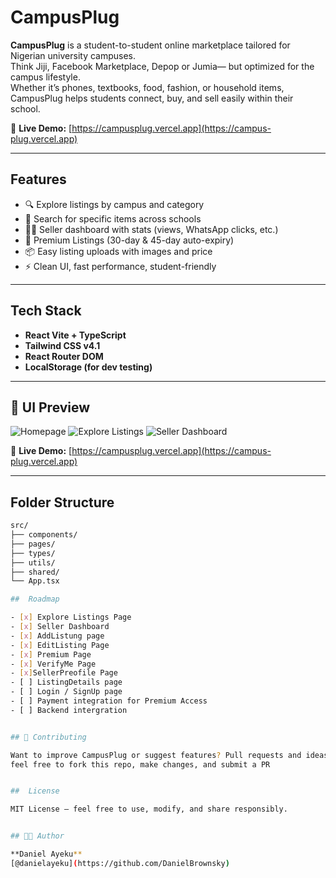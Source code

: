 #  CampusPlug

**CampusPlug** is a student-to-student online marketplace tailored for Nigerian university campuses.  
Think Jiji, Facebook Marketplace, Depop or Jumia— but optimized for the campus lifestyle.  
Whether it’s phones, textbooks, food, fashion, or household items, CampusPlug helps students connect, buy, and sell easily within their school.

🔗 **Live Demo:** [https://campusplug.vercel.app](https://campus-plug.vercel.app)

---

##  Features

- 🔍 Explore listings by campus and category
- 🎯 Search for specific items across schools
- 🧑‍💼 Seller dashboard with stats (views, WhatsApp clicks, etc.)
- 💎 Premium Listings (30-day & 45-day auto-expiry)
- 📦 Easy listing uploads with images and price
- ⚡ Clean UI, fast performance, student-friendly

---

##  Tech Stack

- **React Vite + TypeScript**
- **Tailwind CSS v4.1**
- **React Router DOM**
- **LocalStorage (for dev testing)**

---

## 📸 UI Preview

![Homepage](https://github.com/user-attachments/assets/4969aef9-d21e-4a6c-9452-993a0153cb44)
![Explore Listings](https://github.com/user-attachments/assets/bb18dd19-ea1a-4c34-9e36-a18ee06dcf8b)
![Seller Dashboard](https://github.com/user-attachments/assets/7edf108f-80ff-47b0-90de-56eabc6c9092)

🔗 **Live Demo:** [https://campusplug.vercel.app](https://campus-plug.vercel.app)

---

##  Folder Structure

```bash
src/
├── components/
├── pages/
├── types/
├── utils/
├── shared/
└── App.tsx

##  Roadmap

- [x] Explore Listings Page
- [x] Seller Dashboard
- [x] AddListung page
- [x] EditListing Page
- [x] Premium Page
- [x] VerifyMe Page
- [x]SellerPreofile Page
- [ ] ListingDetails page
- [ ] Login / SignUp page
- [ ] Payment integration for Premium Access
- [ ] Backend intergration


## 🤝 Contributing

Want to improve CampusPlug or suggest features? Pull requests and ideas are welcome!
feel free to fork this repo, make changes, and submit a PR


##  License

MIT License — feel free to use, modify, and share responsibly.


## 👨‍💻 Author

**Daniel Ayeku**  
[@danielayeku](https://github.com/DanielBrownsky)




